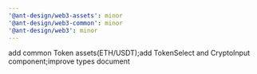 ```yaml
---
'@ant-design/web3-assets': minor
'@ant-design/web3-common': minor
'@ant-design/web3': minor
---
```


add common Token assets(ETH/USDT);add TokenSelect and CryptoInput component;improve types document
